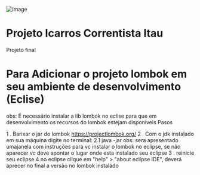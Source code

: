 ![image](https://theme.zdassets.com/theme_assets/885992/ff92333a0da67926acd4b63d9c9b9ee63472f012.png)

# Projeto Icarros Correntista Itau

Projeto final

#  Para Adicionar o projeto lombok em seu ambiente de desenvolvimento (Eclise)
obs: É necessário instalar a lib lombok no eclise para que em desenvolvimento os recursos do lombok estejam disponiveis
Pasos

1 . Barixar o jar do lombok  https://projectlombok.org/
2 . Com o jdk instalado em sua máquina digite no terminal:
2.1 java -jar <path lombok jar>
obs: sera apresentado umajanela com instruções para vc instalar o lombok no eclipse, se não aparecer vc deve apontar o lugar onde esta instalado seu eclipse
3 . reinicie seu eclipse
4 no eclipse clique em "help" > "about eclipse IDE", deverá aprecer no final a versão no lombok instalado 
